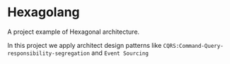 # Hexagolang
A project example of Hexagonal architecture.

In this project we apply architect design patterns like ```CQRS:Command-Query-responsibility-segregation``` and ``Event Sourcing``
